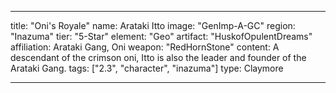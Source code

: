 ---

title: "Oni's Royale"
name: Arataki Itto
image: "GenImp-A-GC"
region: "Inazuma"
tier: "5-Star"
element: "Geo"
artifact: "HuskofOpulentDreams"
affiliation: Arataki Gang, Oni
weapon: "RedHornStone"
content: A descendant of the crimson oni, Itto is also the leader and founder of the Arataki Gang.
tags: ["2.3", "character", "inazuma"]
type: Claymore

---